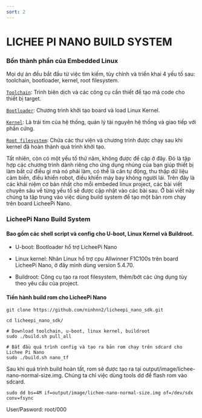 ```yaml
---
sort: 2
---
```


# LICHEE PI NANO BUILD SYSTEM

### Bốn thành phần của Embedded Linux

Mọi dự án đều bắt đầu từ việc tìm kiếm, tùy chỉnh và triển khai 4 yếu tố sau: toolchain, bootloader, kernel, root filesystem.

[`Toolchain`](./): Trình biên dịch và các công cụ cần thiết để tạo mã code cho thiết bị target.

[`Bootloader`](./): Chương trình khởi tạo board và load Linux Kernel.

[`Kernel`](./): Là trái tim của hệ thống, quản lý tài nguyên hệ thống và giao tiếp với phần cứng.

[`Root filesystem`](./): Chứa các thư viện và chương trình được chạy sau khi kernel đã hoàn thành quá trình khởi tạo.

Tất nhiên, còn có một yếu tố thứ năm, không được đề cập ở đây. Đó là tập hợp các chương trình dành riêng cho ứng dụng nhúng của bạn giúp thiết bị làm bất cứ điều gì mà nó phải làm, có thể là cân tự động, thu thập dữ liệu cảm biến, điều khiển robot, điều khiển máy bay không người lái.
Trên đây là các khái niệm cơ bản nhất cho mỗi embeded linux project, các bài viết chuyên sâu về từng yếu tố sẽ được cập nhật vào các bài sau. Ở bài viết này chúng ta tập trung vào việc dùng build system để tạo một bản rom chạy trên board LicheePi Nano.

### LicheePi Nano Build System

#### Bao gồm các shell script và config cho U-boot, Linux Kernel và Buildroot.

- U-boot: Bootloader hổ trợ LicheePi Nano

- Linux kernel: Nhân Linux hổ trợ cpu Allwinner F1C100s trên board LicheePi Nano, ở đây mình dùng version 5.4.70.

- Buildroot: Công cụ tạo ra root filesystem, thêm/bớt các ứng dụng tùy theo yêu cầu của project.

#### Tiến hành build rom cho LicheePi Nano

```shell
git clone https://github.com/ninhnn2/licheepi_nano_sdk.git

cd licheepi_nano_sdk/

# Download toolchain, u-boot, linux kernel, buildroot
sudo ./build.sh pull_all

# Bắt đầu quá trình config và tạo ra bản rom chạy trên sdcard cho Lichee Pi Nano
sudo ./build.sh nano_tf
```

Sau khi quá trình build hoàn tất, rom sẽ được tạo ra tại output/image/lichee-nano-normal-size.img. Chúng ta chỉ việc dùng tools dd để flash rom vào sdcard.

```shell
sudo dd bs=4M if=output/image/lichee-nano-normal-size.img of=/dev/sdx conv=fsync
```

User/Pasword: root/000

